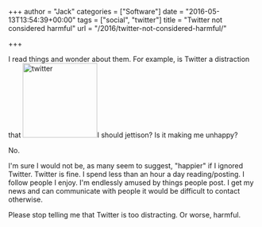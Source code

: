 +++
author = "Jack"
categories = ["Software"]
date = "2016-05-13T13:54:39+00:00"
tags = ["social", "twitter"]
title = "Twitter not considered harmful"
url = "/2016/twitter-not-considered-harmful/"

+++

I read things and wonder about them. For example, is Twitter a distraction that <img class="alignright size-full wp-image-5213" src="/img/2016/05/twitter.png" alt="twitter" width="150" height="150" />I should jettison? Is it making me unhappy?

No.

I'm sure I would not be, as many seem to suggest, "happier" if I ignored Twitter. Twitter is fine. I spend less than an hour a day reading/posting. I follow people I enjoy. I'm endlessly amused by things people post. I get my news and can communicate with people it would be difficult to contact otherwise.

Please stop telling me that Twitter is too distracting. Or worse, harmful.